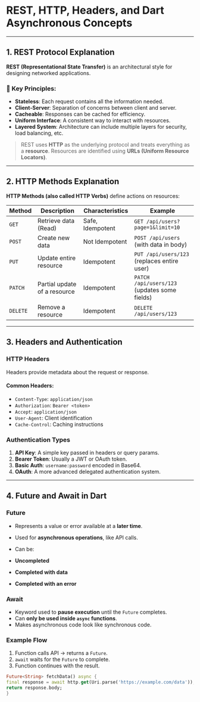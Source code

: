 # REST, HTTP, Headers, and Dart Asynchronous Concepts

---

## 1. REST Protocol Explanation

**REST (Representational State Transfer)** is an architectural style for designing networked applications.

### 🔑 Key Principles:
- **Stateless**: Each request contains all the information needed.
- **Client-Server**: Separation of concerns between client and server.
- **Cacheable**: Responses can be cached for efficiency.
- **Uniform Interface**: A consistent way to interact with resources.
- **Layered System**: Architecture can include multiple layers for security, load balancing, etc.

> REST uses **HTTP** as the underlying protocol and treats everything as a **resource**.
Resources are identified using **URLs (Uniform Resource Locators)**.

---

## 2. HTTP Methods Explanation

**HTTP Methods (also called HTTP Verbs)** define actions on resources:

| Method | Description                    | Characteristics                        | Example                                      |
|--------|--------------------------------|----------------------------------------|----------------------------------------------|
| `GET`  | Retrieve data (Read)           | Safe, Idempotent                       | `GET /api/users?page=1&limit=10`             |
| `POST` | Create new data                | Not Idempotent                         | `POST /api/users` (with data in body)        |
| `PUT`  | Update entire resource         | Idempotent                             | `PUT /api/users/123` (replaces entire user)  |
| `PATCH`| Partial update of a resource   | Idempotent                             | `PATCH /api/users/123` (updates some fields) |
| `DELETE`| Remove a resource             | Idempotent                             | `DELETE /api/users/123`                      |

---

## 3. Headers and Authentication

### HTTP Headers

Headers provide metadata about the request or response.

#### Common Headers:
- `Content-Type`: `application/json`
- `Authorization`: `Bearer <token>`
- `Accept`: `application/json`
- `User-Agent`: Client identification
- `Cache-Control`: Caching instructions

### Authentication Types

1. **API Key**: A simple key passed in headers or query params.
2. **Bearer Token**: Usually a JWT or OAuth token.
3. **Basic Auth**: `username:password` encoded in Base64.
4. **OAuth**: A more advanced delegated authentication system.

---

## 4. Future and Await in Dart

### Future

- Represents a value or error available at a **later time**.
- Used for **asynchronous operations**, like API calls.
  
- Can be:
- **Uncompleted**
- **Completed with data**
- **Completed with an error**

### Await

- Keyword used to **pause execution** until the `Future` completes.
- Can **only be used inside `async` functions**.
- Makes asynchronous code look like synchronous code.

### Example Flow

1. Function calls API → returns a `Future`.
2. `await` waits for the `Future` to complete.
3. Function continues with the result.

```dart
Future<String> fetchData() async {
final response = await http.get(Uri.parse('https://example.com/data'));
return response.body;
}
